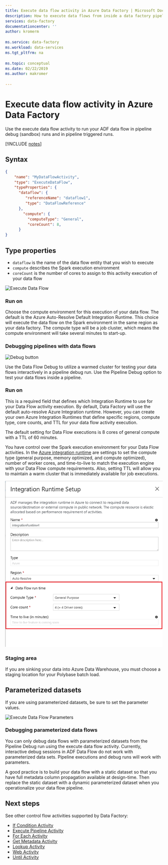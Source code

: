 ```yaml
---
title: Execute data flow activity in Azure Data Factory | Microsoft Docs
description: How to execute data flows from inside a data factory pipeline. 
services: data-factory
documentationcenter: ''
author: kromerm

ms.service: data-factory
ms.workload: data-services
ms.tgt_pltfrm: na

ms.topic: conceptual
ms.date: 02/22/2019
ms.author: makromer

---
```

# Execute data flow activity in Azure Data Factory
Use the execute data flow activity to run your ADF data flow in pipeline debug (sandbox) runs and in pipeline triggered runs.

[!INCLUDE [notes](../../includes/data-factory-data-flow-preview.md)]

## Syntax

```json
{
    "name": "MyDataFlowActivity",
    "type": "ExecuteDataFlow",
    "typeProperties": {
      "dataflow": {
         "referenceName": "dataflow1",
         "type": "DataFlowReference"
      },
        "compute": {
          "computeType": "General",
          "coreCount": 8,
      }
}

```

## Type properties

* ```dataflow``` is the name of the data flow entity that you wish to execute
* ```compute``` describes the Spark execution environment
* ```coreCount``` is the number of cores to assign to this activity execution of your data flow

![Execute Data Flow](media/data-flow/activity-data-flow.png "Execute Data Flow")

### Run on

Choose the compute environment for this execution of your data flow. The default is the Azure Auto-Resolve Default Integration Runtime. This choice will execute the data flow on the Spark environment in the same region as your data factory. The compute type will be a job cluster, which means the compute environment will take several minutes to start-up.

### Debugging pipelines with data flows

![Debug button](media/data-flow/debugbutton.png "Debug button")

Use the Data Flow Debug to utilize a warmed cluster for testing your data flows interactively in a pipeline debug run. Use the Pipeline Debug option to test your data flows inside a pipeline.

### Run on

This is a required field that defines which Integration Runtime to use for your Data Flow activity execution. By default, Data Factory will use the default auto-resolve Azure Integration runtime. However, you can create your own Azure Integration Runtimes that define specific regions, compute type, core counts, and TTL for your data flow activity execution.

The default setting for Data Flow executions is 8 cores of general compute with a TTL of 60 minutes.

You have control over the Spark execution environment for your Data Flow activities. In the [Azure integration runtime](concepts-integration-runtime.md) are settings to set the compute type (general purpose, memory optimized, and compute optimized), number of worker cores, and time-to-live to match the execution engine with your Data Flow compute requirements. Also, setting TTL will allow you to maintain a warm cluster that is immediately available for job executions.

![Azure Integration Runtime](media/data-flow/ir-new.png "Azure Integration Runtime")

### Staging area

If you are sinking your data into Azure Data Warehouse, you must choose a staging location for your Polybase batch load.

## Parameterized datasets

If you are using parameterized datasets, be sure to set the parameter values.

![Execute Data Flow Parameters](media/data-flow/params.png "Parameters")

### Debugging parameterized data flows

You can only debug data flows with parameterized datasets from the Pipeline Debug run using the execute data flow activity. Currently, interactive debug sessions in ADF Data Flow do not work with parameterized data sets. Pipeline executions and debug runs will work with parameters.

A good practice is to build your data flow with a static dataset so that you have full metadata column propagation available at design-time. Then replace the static dataset with a dynamic parameterized dataset when you operationalize your data flow pipeline.

## Next steps
See other control flow activities supported by Data Factory: 

- [If Condition Activity](control-flow-if-condition-activity.md)
- [Execute Pipeline Activity](control-flow-execute-pipeline-activity.md)
- [For Each Activity](control-flow-for-each-activity.md)
- [Get Metadata Activity](control-flow-get-metadata-activity.md)
- [Lookup Activity](control-flow-lookup-activity.md)
- [Web Activity](control-flow-web-activity.md)
- [Until Activity](control-flow-until-activity.md)

